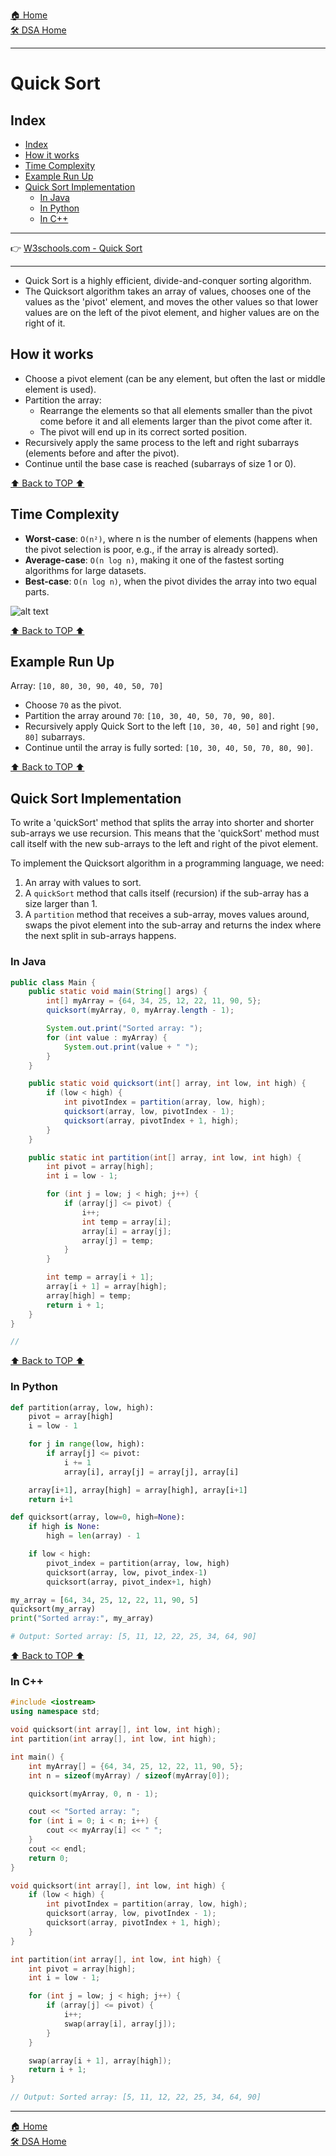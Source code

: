 [🏠 Home](../../../README.md) <br/>
[🛠️ DSA Home](../DSA.md)

<hr>

<h1> Quick Sort </h1>

## Index
- [Index](#index)
- [How it works](#how-it-works)
- [Time Complexity](#time-complexity)
- [Example Run Up](#example-run-up)
- [Quick Sort Implementation](#quick-sort-implementation)
  - [In Java](#in-java)
  - [In Python](#in-python)
  - [In C++](#in-c)

<hr>

👉 [W3schools.com - Quick Sort](https://www.w3schools.com/dsa/dsa_algo_quicksort.php)

<hr>

- Quick Sort is a highly efficient, divide-and-conquer sorting algorithm.
- The Quicksort algorithm takes an array of values, chooses one of the values as the 'pivot' element, and moves the other values so that lower values are on the left of the pivot element, and higher values are on the right of it.

## How it works

- Choose a pivot element (can be any element, but often the last or middle element is used).
- Partition the array:
  - Rearrange the elements so that all elements smaller than the pivot come before it and all elements larger than the pivot come after it.
  - The pivot will end up in its correct sorted position.
- Recursively apply the same process to the left and right subarrays (elements before and after the pivot).
- Continue until the base case is reached (subarrays of size 1 or 0).

[⬆️ Back to TOP ⬆️](#index)

## Time Complexity

- **Worst-case**: `O(n²)`, where n is the number of elements (happens when the pivot selection is poor, e.g., if the array is already sorted).
- **Average-case**: `O(n log n)`, making it one of the fastest sorting algorithms for large datasets.
- **Best-case**: `O(n log n)`, when the pivot divides the array into two equal parts.

![alt text](../imgs/O-n-logn.png)

[⬆️ Back to TOP ⬆️](#index)

## Example Run Up

Array: `[10, 80, 30, 90, 40, 50, 70]`

- Choose `70` as the pivot.
- Partition the array around `70`: `[10, 30, 40, 50, 70, 90, 80]`.
- Recursively apply Quick Sort to the left `[10, 30, 40, 50]` and right `[90, 80]` subarrays.
- Continue until the array is fully sorted: `[10, 30, 40, 50, 70, 80, 90]`.

[⬆️ Back to TOP ⬆️](#index)

## Quick Sort Implementation

To write a 'quickSort' method that splits the array into shorter and shorter sub-arrays we use recursion. This means that the 'quickSort' method must call itself with the new sub-arrays to the left and right of the pivot element.

To implement the Quicksort algorithm in a programming language, we need:

1. An array with values to sort.
2. A `quickSort` method that calls itself (recursion) if the sub-array has a size larger than 1.
3. A `partition` method that receives a sub-array, moves values around, swaps the pivot element into the sub-array and returns the index where the next split in sub-arrays happens.

### In Java

```java
public class Main {
    public static void main(String[] args) {
        int[] myArray = {64, 34, 25, 12, 22, 11, 90, 5};
        quicksort(myArray, 0, myArray.length - 1);

        System.out.print("Sorted array: ");
        for (int value : myArray) {
            System.out.print(value + " ");
        }
    }

    public static void quicksort(int[] array, int low, int high) {
        if (low < high) {
            int pivotIndex = partition(array, low, high);
            quicksort(array, low, pivotIndex - 1);
            quicksort(array, pivotIndex + 1, high);
        }
    }

    public static int partition(int[] array, int low, int high) {
        int pivot = array[high];
        int i = low - 1;

        for (int j = low; j < high; j++) {
            if (array[j] <= pivot) {
                i++;
                int temp = array[i];
                array[i] = array[j];
                array[j] = temp;
            }
        }

        int temp = array[i + 1];
        array[i + 1] = array[high];
        array[high] = temp;
        return i + 1;
    }
}

//
```

[⬆️ Back to TOP ⬆️](#index)

### In Python

```python
def partition(array, low, high):
    pivot = array[high]
    i = low - 1

    for j in range(low, high):
        if array[j] <= pivot:
            i += 1
            array[i], array[j] = array[j], array[i]

    array[i+1], array[high] = array[high], array[i+1]
    return i+1

def quicksort(array, low=0, high=None):
    if high is None:
        high = len(array) - 1

    if low < high:
        pivot_index = partition(array, low, high)
        quicksort(array, low, pivot_index-1)
        quicksort(array, pivot_index+1, high)

my_array = [64, 34, 25, 12, 22, 11, 90, 5]
quicksort(my_array)
print("Sorted array:", my_array)

# Output: Sorted array: [5, 11, 12, 22, 25, 34, 64, 90] 
```

[⬆️ Back to TOP ⬆️](#index)

### In C++

```c++
#include <iostream>
using namespace std;

void quicksort(int array[], int low, int high);
int partition(int array[], int low, int high);

int main() {
    int myArray[] = {64, 34, 25, 12, 22, 11, 90, 5};
    int n = sizeof(myArray) / sizeof(myArray[0]);

    quicksort(myArray, 0, n - 1);

    cout << "Sorted array: ";
    for (int i = 0; i < n; i++) {
        cout << myArray[i] << " ";
    }
    cout << endl;
    return 0;
}

void quicksort(int array[], int low, int high) {
    if (low < high) {
        int pivotIndex = partition(array, low, high);
        quicksort(array, low, pivotIndex - 1);
        quicksort(array, pivotIndex + 1, high);
    }
}

int partition(int array[], int low, int high) {
    int pivot = array[high];
    int i = low - 1;

    for (int j = low; j < high; j++) {
        if (array[j] <= pivot) {
            i++;
            swap(array[i], array[j]);
        }
    }

    swap(array[i + 1], array[high]);
    return i + 1;
}

// Output: Sorted array: [5, 11, 12, 22, 25, 34, 64, 90] 
```



<hr>

[🏠 Home](../../../README.md) <br/>
[🛠️ DSA Home](../DSA.md)